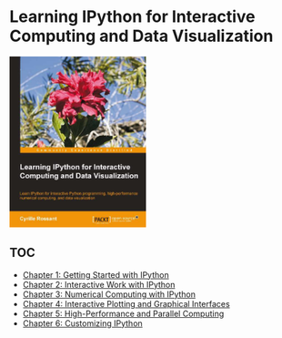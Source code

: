 # Learning IPython for Interactive Computing and Data Visualization

<img src="cover.jpg" alt="" height="300">

## TOC
* [Chapter 1: Getting Started with IPython]()
* [Chapter 2: Interactive Work with IPython]()
* [Chapter 3: Numerical Computing with IPython]()
* [Chapter 4: Interactive Plotting and Graphical Interfaces]()
* [Chapter 5: High-Performance and Parallel Computing]()
* [Chapter 6: Customizing IPython]()